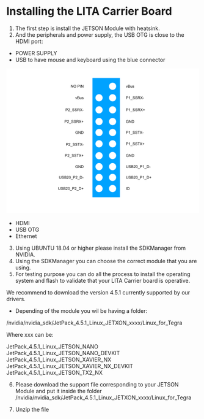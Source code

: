 # Installing the LITA Carrier Board

1. The first step is install the JETSON Module with heatsink. 
2. And the peripherals and power supply, the USB OTG is close to the HDMI port:

- POWER SUPPLY
- USB to have mouse and keyboard using the blue connector 

<img src="https://github.com/barovehicles/lita-carrier-board/blob/main/images/USB_LITA.png">

- HDMI
- USB OTG
- Ethernet

3. Using UBUNTU 18.04 or higher please install the SDKManager from NVIDIA.
4. Using the SDKManager you can choose the correct module that you are using.
5. For testing purpose you can do all the process to install the operating system and flash to validate that your LITA Carrier board is operative.

We recommend to download the version 4.5.1 currently supported by our drivers.
- Depending of the module you wil be having a folder:

/nvidia/nvidia_sdk/JetPack_4.5.1_Linux_JETXON_xxxx/Linux_for_Tegra

Where xxx can be:

JetPack_4.5.1_Linux_JETSON_NANO
JetPack_4.5.1_Linux_JETSON_NANO_DEVKIT
JetPack_4.5.1_Linux_JETSON_XAVIER_NX
JetPack_4.5.1_Linux_JETSON_XAVIER_NX_DEVKIT
JetPack_4.5.1_Linux_JETSON_TX2_NX  


6. Please download the support file corresponding to your JETSON Module and put it inside the folder /nvidia/nvidia_sdk/JetPack_4.5.1_Linux_JETXON_xxxx/Linux_for_Tegra

7. Unzip the file 
